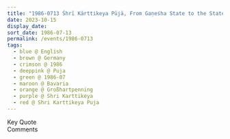 ```yaml
---
title: "1986-0713 Śhrī Kārttikeya Pūjā, From Gaṇeśha State to the State of Kārttikeya and Kārttikeya's the One Who Commands Innocence (The Powers of a Woman Are that of Love and When Men Develop the Women&#8217;s Quality then They Become Saints), Großhartpenning (38 kms S of Münich), Bavaria, Germany"
date: 2023-10-15
display_date: 
sort_date: 1986-07-13
permalink: /events/1986-0713
tags:
  - blue @ English
  - brown @ Germany
  - crimson @ 1986
  - deeppink @ Puja
  - green @ 1986-07
  - maroon @ Bavaria
  - orange @ Großhartpenning
  - purple @ Shri Karttikeya
  - red @ Shri Karttikeya Puja
---
```


<wave-list>
  <list-title color="green" width="75">Key Quote</list-title>
  <list-item color="BlanchedAlmond"  width="200"></list-item>
  <list-item color="Lavender"></list-item>
  <list-item color="BlanchedAlmond"></list-item>
</wave-list>

<br>

<wave-list>
  <list-title color="green" width="75">Comments</list-title>
  <list-item color="BlanchedAlmond"  width="200"></list-item>
  <list-item color="Lavender"></list-item>
  <list-item color="BlanchedAlmond"></list-item>
</wave-list>